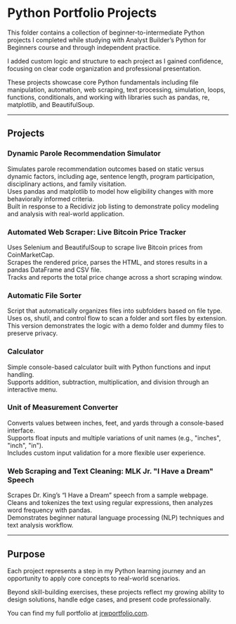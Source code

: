 # Python Portfolio Projects

This folder contains a collection of beginner-to-intermediate Python projects I completed while studying with Analyst Builder’s Python for Beginners course and through independent practice.  

I added custom logic and structure to each project as I gained confidence, focusing on clear code organization and professional presentation.

These projects showcase core Python fundamentals including file manipulation, automation, web scraping, text processing, simulation, loops, functions, conditionals, and working with libraries such as pandas, re, matplotlib, and BeautifulSoup.

---

## Projects

### Dynamic Parole Recommendation Simulator  
Simulates parole recommendation outcomes based on static versus dynamic factors, including age, sentence length, program participation, disciplinary actions, and family visitation.  
Uses pandas and matplotlib to model how eligibility changes with more behaviorally informed criteria.  
Built in response to a Recidiviz job listing to demonstrate policy modeling and analysis with real-world application.

### Automated Web Scraper: Live Bitcoin Price Tracker  
Uses Selenium and BeautifulSoup to scrape live Bitcoin prices from CoinMarketCap.  
Scrapes the rendered price, parses the HTML, and stores results in a pandas DataFrame and CSV file.  
Tracks and reports the total price change across a short scraping window.

### Automatic File Sorter  
Script that automatically organizes files into subfolders based on file type.  
Uses os, shutil, and control flow to scan a folder and sort files by extension.  
This version demonstrates the logic with a demo folder and dummy files to preserve privacy.

### Calculator  
Simple console-based calculator built with Python functions and input handling.  
Supports addition, subtraction, multiplication, and division through an interactive menu.

### Unit of Measurement Converter  
Converts values between inches, feet, and yards through a console-based interface.  
Supports float inputs and multiple variations of unit names (e.g., "inches", "inch", "in").  
Includes custom input validation for a more flexible user experience.

### Web Scraping and Text Cleaning: MLK Jr. "I Have a Dream" Speech  
Scrapes Dr. King’s “I Have a Dream” speech from a sample webpage.  
Cleans and tokenizes the text using regular expressions, then analyzes word frequency with pandas.  
Demonstrates beginner natural language processing (NLP) techniques and text analysis workflow.

---

## Purpose

Each project represents a step in my Python learning journey and an opportunity to apply core concepts to real-world scenarios.  

Beyond skill-building exercises, these projects reflect my growing ability to design solutions, handle edge cases, and present code professionally.  

You can find my full portfolio at [jrwportfolio.com](https://jrwportfolio.com).
